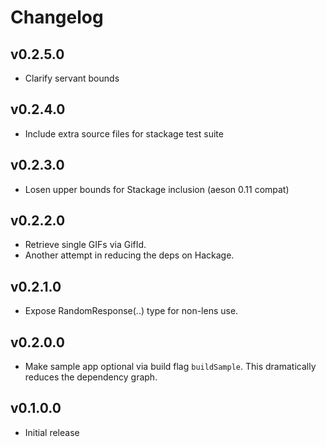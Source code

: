 # Changelog

## v0.2.5.0

- Clarify servant bounds

## v0.2.4.0

- Include extra source files for stackage test suite

## v0.2.3.0

- Losen upper bounds for Stackage inclusion (aeson 0.11 compat)

## v0.2.2.0

- Retrieve single GIFs via GifId.
- Another attempt in reducing the deps on Hackage.

## v0.2.1.0

- Expose RandomResponse(..) type for non-lens use.

## v0.2.0.0

- Make sample app optional via build flag `buildSample`. This dramatically
  reduces the dependency graph.

## v0.1.0.0

- Initial release
